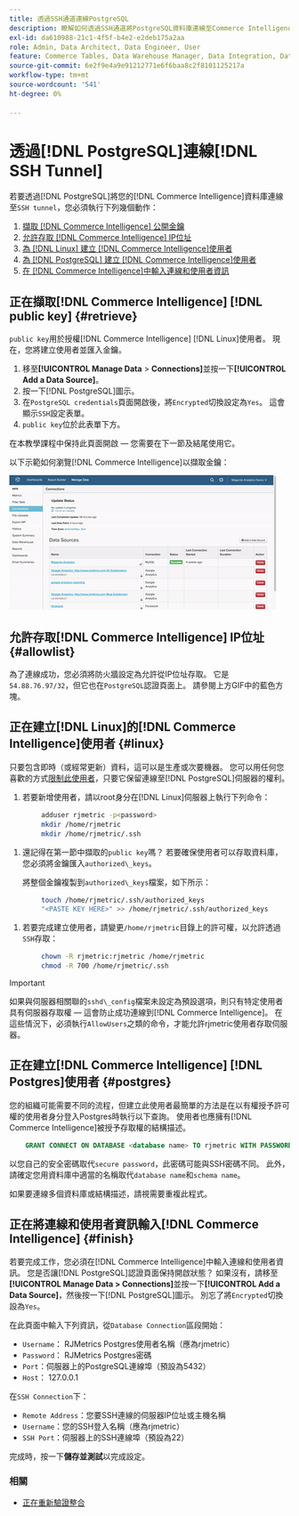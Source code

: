 ```yaml
---
title: 透過SSH通道連線PostgreSQL
description: 瞭解如何透過SSH通道將PostgreSQL資料庫連線至Commerce Intelligence。
exl-id: da610988-21c1-4f5f-b4e2-e2deb175a2aa
role: Admin, Data Architect, Data Engineer, User
feature: Commerce Tables, Data Warehouse Manager, Data Integration, Data Import/Export, SQL Report Builder
source-git-commit: 6e2f9e4a9e91212771e6f6baa8c2f8101125217a
workflow-type: tm+mt
source-wordcount: '541'
ht-degree: 0%

---
```


# 透過[!DNL PostgreSQL]連線[!DNL SSH Tunnel]

若要透過[!DNL PostgreSQL]將您的[!DNL Commerce Intelligence]資料庫連線至`SSH tunnel`，您必須執行下列幾個動作：

1. [擷取 [!DNL Commerce Intelligence] 公開金鑰](#retrieve)
1. [允許存取 [!DNL Commerce Intelligence] IP位址](#allowlist)
1. [為 [!DNL Linux] 建立 [!DNL Commerce Intelligence]使用者](#linux)
1. [為 [!DNL PostgreSQL] 建立 [!DNL Commerce Intelligence]使用者](#postgres)
1. [在 [!DNL Commerce Intelligence]中輸入連線和使用者資訊](#finish)

## 正在擷取[!DNL Commerce Intelligence] [!DNL public key] {#retrieve}

`public key`用於授權[!DNL Commerce Intelligence] [!DNL Linux]使用者。 現在，您將建立使用者並匯入金鑰。

1. 移至&#x200B;**[!UICONTROL Manage Data** > **Connections]**&#x200B;並按一下&#x200B;**[!UICONTROL Add a Data Source]**。
1. 按一下[!DNL PostgreSQL]圖示。
1. 在`PostgreSQL credentials`頁面開啟後，將`Encrypted`切換設定為`Yes`。 這會顯示`SSH`設定表單。
1. `public key`位於此表單下方。

在本教學課程中保持此頁面開啟 — 您需要在下一節及結尾使用它。

以下示範如何瀏覽[!DNL Commerce Intelligence]以擷取金鑰：

![正在擷取RJMetrics公開金鑰](../../../assets/get-mbi-public-key.gif)

## 允許存取[!DNL Commerce Intelligence] IP位址 {#allowlist}

為了連線成功，您必須將防火牆設定為允許從IP位址存取。 它是`54.88.76.97/32`，但它也在`PostgreSQL`認證頁面上。 請參閱上方GIF中的藍色方塊。

## 正在建立[!DNL Linux]的[!DNL Commerce Intelligence]使用者 {#linux}

只要包含即時（或經常更新）資料，這可以是生產或次要機器。 您可以用任何您喜歡的方式[限制此使用者](../../../administrator/account-management/restrict-db-access.md)，只要它保留連線至[!DNL PostgreSQL]伺服器的權利。

1. 若要新增使用者，請以root身分在[!DNL Linux]伺服器上執行下列命令：

```bash
        adduser rjmetric -p<password>
        mkdir /home/rjmetric
        mkdir /home/rjmetric/.ssh
```

1. 還記得在第一節中擷取的`public key`嗎？ 若要確保使用者可以存取資料庫，您必須將金鑰匯入`authorized\_keys`。

   將整個金鑰複製到`authorized\_keys`檔案，如下所示：

```bash
        touch /home/rjmetric/.ssh/authorized_keys
        "<PASTE KEY HERE>" >> /home/rjmetric/.ssh/authorized_keys
```

1. 若要完成建立使用者，請變更`/home/rjmetric`目錄上的許可權，以允許透過`SSH`存取：

```bash
        chown -R rjmetric:rjmetric /home/rjmetric
        chmod -R 700 /home/rjmetric/.ssh
```

>[!IMPORTANT]
>
>如果與伺服器相關聯的`sshd\_config`檔案未設定為預設選項，則只有特定使用者具有伺服器存取權 — 這會防止成功連線到[!DNL Commerce Intelligence]。 在這些情況下，必須執行`AllowUsers`之類的命令，才能允許rjmetric使用者存取伺服器。

## 正在建立[!DNL Commerce Intelligence] [!DNL Postgres]使用者 {#postgres}

您的組織可能需要不同的流程，但建立此使用者最簡單的方法是在以有權授予許可權的使用者身分登入Postgres時執行以下查詢。 使用者也應擁有[!DNL Commerce Intelligence]被授予存取權的結構描述。

```sql
    GRANT CONNECT ON DATABASE <database name> TO rjmetric WITH PASSWORD <secure password>;GRANT USAGE ON SCHEMA <schema name> TO rjmetric;GRANT SELECT ON ALL TABLES IN SCHEMA <schema name> TO rjmetric;ALTER DEFAULT PRIVILEGES IN SCHEMA <schema name> GRANT SELECT ON TABLES TO rjmetric;
```

以您自己的安全密碼取代`secure password`，此密碼可能與SSH密碼不同。 此外，請確定您用資料庫中適當的名稱取代`database name`和`schema name`。

如果要連線多個資料庫或結構描述，請視需要重複此程式。

## 正在將連線和使用者資訊輸入[!DNL Commerce Intelligence] {#finish}

若要完成工作，您必須在[!DNL Commerce Intelligence]中輸入連線和使用者資訊。 您是否讓[!DNL PostgreSQL]認證頁面保持開啟狀態？ 如果沒有，請移至&#x200B;**[!UICONTROL Manage Data > Connections]**&#x200B;並按一下&#x200B;**[!UICONTROL Add a Data Source]**，然後按一下[!DNL PostgreSQL]圖示。 別忘了將`Encrypted`切換設為`Yes`。

在此頁面中輸入下列資訊，從`Database Connection`區段開始：

* `Username`： RJMetrics Postgres使用者名稱（應為rjmetric）
* `Password`： RJMetrics Postgres密碼
* `Port`：伺服器上的PostgreSQL連線埠（預設為5432）
* `Host`： 127.0.0.1

在`SSH Connection`下：

* `Remote Address`：您要SSH連線的伺服器IP位址或主機名稱
* `Username`：您的SSH登入名稱（應為rjmetric）
* `SSH Port`：伺服器上的SSH連線埠（預設為22）

完成時，按一下&#x200B;**儲存並測試**&#x200B;以完成設定。

### 相關

* [正在重新驗證整合](https://experienceleague.adobe.com/docs/commerce-knowledge-base/kb/how-to/mbi-reauthenticating-integrations.html)
